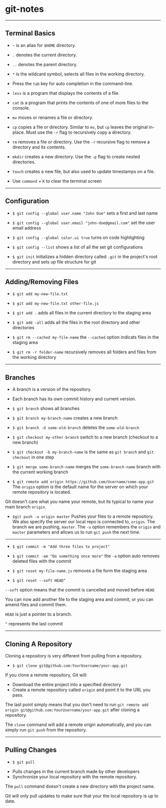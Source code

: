 # git-notes

___

## Terminal Basics

* `~` is an alias for `$HOME` directory.

* `.` denotes the current directory.

* `..` denotes the parent directory.

* `*` is the wildcard symbol, selects all files in the working directory.

* Press the `tab` key for auto completion in the command-line.

* `less` is a program that displays the contents of a file.

* `cat` is a program that prints the contents of one of more files to the console.

* `mv` moves or renames a file or directory.

* `cp` copies a file or directory. Similar to `mv`, but `cp` leaves the original in-place. Must use the `-r` flag to recursively copy a directory.

* `rm` removes a file or directory. Use the `-r` recursive flag to remove a directory and its contents.

* `mkdir` creates a new directory. Use the `-p` flag to create nested directories. 

* `touch` creates a new file, but also used to update timestamps on a file.

* Use `command` + `K` to clear the terminal screen

 ___

## Configuration 
 
* `$ git config --global user.name "John Doe"` sets a first and last name
 
* `$ git config --global user.email "john-doe@gmail.com"` set the user email address
  
* `$ git config --global color.ui true` turns on code highlighting
 
* `$ git config --list` shows a list of all the set git configurations

* `$ git init` initializes a hidden directory called `.git` in the project's root directory and sets up file structure for git
 
 ___

 ## Adding/Removing Files
 
* `$ git add my-new-file.txt`
* `$ git add my-new-file.txt other-file.js`
* `$ git add .` adds all files in the current directory to the staging area
* `$ git add -all` adds all the files in the root directory and other directories
 
* `$ git rm --cached my-file-name` the `--cached` option indicats files in the staging area

* `$ git rm -r folder-name` recursively removes all folders and files from the working directory

___

 ## Branches
 
 * A branch is a version of the repository.
 
 * Each branch has its own commit history and current version.
 
* `$ git branch` shows all branches
 
* `$ git branch my-branch-name` creates a new branch

* `$ git branch -d some-old-branch` deletes the `some-old-branch`
 
* `$ git checkout my-other-branch` switch to a new branch (checkout to a new branch) 
 
* `$ git checkout -b my-branch-name` is the same as `git branch` and `git checkout` in one step

* `$ git merge some-branch-name` merges the `some-branch-name` branch with the current working branch

* `$ git remote add origin https://github.com/Username/some-app.git`
The `origin` option is the default name for the server on which your remote repository is located.

Git doesn't care what you name your remote, but its typical to name your main branch `origin`.
 
* `$git push -u origin master`
Pushes your files to a remote repository.
We also specify the server our local repo is connected to, `origin`.
The branch we are pushing, `master`.
The `-u` option remembers the `origin` and `master` parameters and allows us to run `git push` the next time.

___
 
* `$ git commit -m "Add three files to project"`

* `$ git commit -am "Do something once more"` the `-a` option auto removes deleted files with the commit

* `$ git reset my-file-name.js` removes a file form the staging area

* `$ git reset --soft HEAD^` 

`--soft` option means that the commit is cancelled and moved before `HEAD`

You can now add another file to the staging area and commit, or you can amend files and commit them.

`HEAD` is just a pointer to a branch.

`^` represents the last commit

___

## Cloning A Repository

Cloning a repository is very different from pulling from a repository. 

* `$ git clone git@github.com:YourUsername/your-app.git`

If you clone a remote repository, Git will:
- Download the entire project into a specified directory
-	Create a remote repository called `origin` and point it to the URL you pass.

The last point simply means that you don't need to run `git remote add origin git@github.com:YourUsername/your-app.git` after cloning a repository. 

The `clone` command will add a remote origin automatically, and you can simply run `git push` from the repository.

___

## Pulling Changes

* `$ git pull`
- Pulls changes in the current branch made by other developers
- Synchronize your local repository with the remote repository.

The `pull` command doesn't create a new directory with the project name.

Git will only pull updates to make sure that your the local repository is up to date.
 
 
 
 
 


 
 
 
 
 
